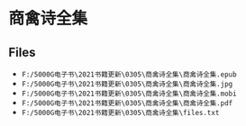 # 商禽诗全集

## Files

- `F:/5000G电子书\2021书籍更新\0305\商禽诗全集\商禽诗全集.epub`
- `F:/5000G电子书\2021书籍更新\0305\商禽诗全集\商禽诗全集.jpg`
- `F:/5000G电子书\2021书籍更新\0305\商禽诗全集\商禽诗全集.mobi`
- `F:/5000G电子书\2021书籍更新\0305\商禽诗全集\商禽诗全集.pdf`
- `F:/5000G电子书\2021书籍更新\0305\商禽诗全集\files.txt`
